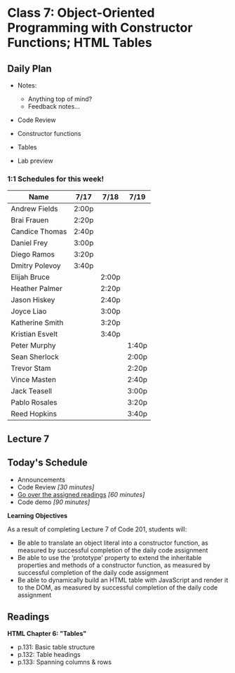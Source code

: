 # Class 7: Object-Oriented Programming with Constructor Functions; HTML Tables

## Daily Plan
- Notes:
    - Anything top of mind?
    - Feedback notes...

- Code Review
- Constructor functions
- Tables
- Lab preview



### 1:1 Schedules for this week!
| Name | 7/17 | 7/18 | 7/19 |
|---|---|---|---|
| Andrew Fields | 2:00p |
| Brai Frauen | 2:20p	 |
| Candice Thomas | 2:40p	 |
| Daniel Frey | 3:00p	 |
| Diego Ramos | 3:20p	 |
| Dmitry Polevoy | 3:40p	 |
| Elijah Bruce |   | 2:00p |
| Heather Palmer |   | 2:20p |
| Jason Hiskey |   | 2:40p |
| Joyce Liao |   | 3:00p |
| Katherine Smith |   | 3:20p |
| Kristian Esvelt |   | 3:40p |
| Peter Murphy |   |   | 1:40p |
| Sean Sherlock |   |   | 2:00p |
| Trevor Stam |   |   | 2:20p |
| Vince Masten |   |   | 2:40p |
| Jack Teasell |   |   | 3:00p |
| Pablo Rosales |   |   | 3:20p |
| Reed Hopkins |   |   | 3:40p |

<a id="top"></a>
## Lecture 7

## Today's Schedule
- Announcements
- Code Review *[30 minutes]*
- [Go over the assigned readings](#readings) *[60 minutes]*
- Code demo *[90 minutes]*

**Learning Objectives**

As a result of completing Lecture 7 of Code 201, students will:
- Be able to translate an object literal into a constructor function, as measured by successful completion of the daily code assignment
- Be able to use the ‘prototype’ property to extend the inheritable properties and methods of a constructor function, as measured by successful completion of the daily code assignment
- Be able to dynamically build an HTML table with JavaScript and render it to the DOM, as measured by successful completion of the daily code assignment

<a id="readings"></a>

## Readings

**HTML Chapter 6: "Tables"**

- p.131: Basic table structure
- p.132: Table headings
- p.133: Spanning columns & rows

